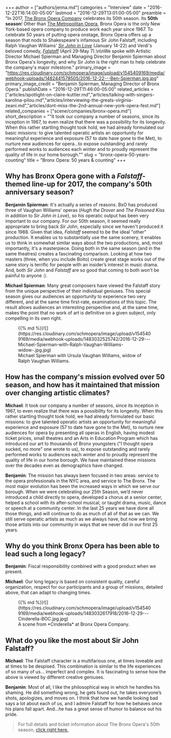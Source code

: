 +++
author = ["authors/jenna.md"]
categories = "Interview"
date = "2016-12-22T16:14:00-05:00"
lastmod = "2016-12-29T13:01:00-05:00"
preamble = "In 2017, [The Bronx Opera Company](/scene/companies/bronx-opera/) celebrates its 50th season. Its **50th season**! Other than [The Metropolitan Opera](/scene/companies/the-metropolitan-opera/), Bronx Opera is the only New York-based opera company to produce work each year since 1967. To celebrate 50 years of putting opera onstage, Bronx Opera offers up a season that nods to Shakespeare's infamous Sir John Falstaff, including Ralph Vaughan Williams' [*Sir John in Love*](http://bronxopera.org/2017-season/) (January 14-22) and Verdi's beloved comedy, [*Falstaff*](http://bronxopera.org/2017-season/) (April 29-May 7).\n\nWe spoke with Artistic Director Michael Spierman and Managing Director Benjamin Spierman about Bronx Opera's longevity, and why Sir John is the right man to help celebrate the company's major milestone."
primary_image = "https://res.cloudinary.com/schmopera/image/upload/v1545409169/media/webhook-uploads/1482441578505/2016-12-22---Ben-Spierman.jpg.jpg"
primary_image_credit = "Benjamin Spierman, Managing Director of Bronx Opera."
publishDate = "2016-12-29T11:46:00-05:00"
related_articles = ["articles/spotlight-on-claire-kuttler.md","articles/talking-with-singers-karolina-pilou.md","articles/interviewing-the-greats-virginia-zeani.md","articles/dont-miss-the-2nd-annual-new-york-opera-fest.md"]
related_companies = ["scene/companies/bronx-opera.md"]
short_description = "&quot;It took our company a number of seasons, since its inception in 1967, to even realize that there was a possibility for its longevity. When this rather startling thought took hold, we had already formulated our basic missions: to give talented operatic artists an opportunity for meaningful experience and exposure (57 to date have gone to the Met), to nurture new audiences for opera...to expose outstanding and rarely performed works to audiences each winter and to proudly represent the quality of life in our home borough.&quot;"
slug = "bronx-opera-50-years-counting"
title = "Bronx Opera: 50 years &amp; counting"
+++

## Why has Bronx Opera gone with a *Falstaff*-themed line-up for 2017, the company's 50th anniversary season?
 
**Benjamin Spierman**: It's actually a series of reasons. BxO has produced three of Vaughan Williams' operas (*Hugh the Drover* and *The Poisoned Kiss* in addition to *Sir John in Love*), so his operatic output has been very important to our company. For our 50th season, it seemed really appropriate to bring back *Sir John*, especially since we haven't produced it since 1988. Given that idea, *Falstaff* seemed to be the ideal "other" production. It enables us to substantially use the same scenery, it enables us to think in somewhat similar ways about the two productions, and, most importantly, it's a masterpiece. Doing both in the same season (and in the same theatres) creates a fascinating comparison. Looking at how two masters (three, when you include Boito) create great stage works out of the same story is terrific for people with an insider’s interest in music drama. And, both *Sir John* and *Falstaff* are so good that coming to both won't be painful to anyone :).

**Michael Spierman**: Many great composers have viewed the Falstaff story from the unique perspective of their individual geniuses.  This special season gives our audiences an opportunity to experience two very different, and at the same time first-rate, examinations of this topic.  The result allows audiences an interesting perspective and, at the same time, makes the point that no work of art is definitive on a given subject, only compelling in its own right.  

<figure data-type="image">{{% md %}}![](https://res.cloudinary.com/schmopera/image/upload/v1545409169/media/webhook-uploads/1483032525742/2016-12-29---Michael-Spierman-with-Ralph-Vaughan-Williams-widow-.jpg.jpg)
<figcaption>Michael Spierman with Ursula Vaughan Williams, widow of Ralph Vaughan Williams.</figcaption>
</figure>

## How has the company's mission evolved over 50 season, and how has it maintained that mission over changing artistic climates?

**Michael**: It took our company a number of seasons, since its inception in 1967, to even realize that there was a possibility for its longevity.  When this rather startling thought took hold, we had already formulated our basic missions: to give talented operatic artists an opportunity for meaningful experience and exposure (57 to date have gone to the Met), to nurture new audiences for opera by presenting all operas in English, having modest ticket prices, small theatres and an Arts in Education Program which has introduced our art to thousands of Bronx youngsters ("I thought opera sucked, no more" one wrote to us), to expose outstanding and rarely performed works to audiences each winter and to proudly represent the quality of life in our home borough.  We have maintained these missions over the decades even as demographics have changed.

**Benjamin**: The mission has always been focused in two areas: service to the opera professionals in the NYC area, and service to The Bronx. The most major evolution has been the increased ways in which we serve our borough. When we were celebrating our 25th Season, we’d never introduced a child directly to opera, developed a chorus at a senior center, helped a school with its after-school musical, or taught drama, music, dance or speech at a community center. In the last 25 years we have done all those things, and will continue to do as much of all of that as we can. We still serve operatic artists as much as we always have, but now we bring those artists into our community in ways that we never did in our first 25 years.
 
## Why do you think Bronx Opera has been able to lead such a long legacy?
 
**Benjamin**: Fiscal responsibility combined with a good product when we present. 

**Michael**: Our long legacy is based on consistent quality, careful organization, respect for our participants and a group of missions, detailed above, that can adapt to changing times.

<figure data-type="image">{{% md %}}![](https://res.cloudinary.com/schmopera/image/upload/v1545409169/media/webhook-uploads/1483032617918/2016-12-29---Cinderella-BOC.jpg.jpg)
<figcaption>A scene from *Cinderella* at Bronx Opera Company.</figcaption>
</figure>
 
## What do you like the most about Sir John Falstaff?
 
**Michael**: The Falstaff character is a multifarious one, at times loveable and at times to be despised.  This combination is similar to the life experiences of so many of us… imperfect and complex.  It is fascinating to sense how the above is viewed by different creative geniuses.  

**Benjamin**: Most of all, I like the philosophical way in which he handles his shaming. He did something wrong, he gets found out, he takes everyone’s shots, apologizes, and moves on. I think that how we handle looking bad says a lot about each of us, and I admire Falstaff for how he behaves once his plans fall apart. And…he has a great sense of humor to balance out his pride.

>For full details and ticket information about The Bronx Opera's 50th season, [click right here.](http://bronxopera.org/2017-season/)
